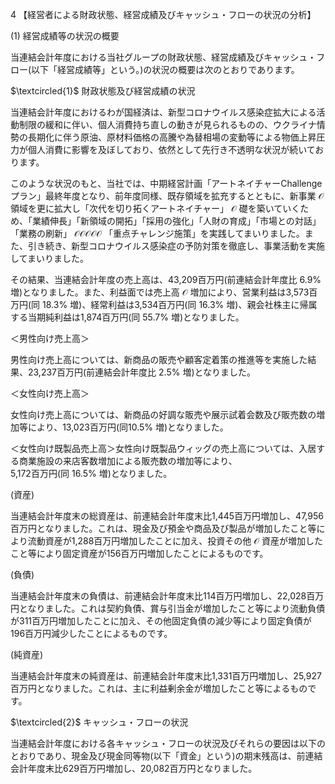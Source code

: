 4 【経営者による財政状態、経営成績及びキャッシュ・フローの状況の分析】

(1) 経営成績等の状況の概要

当連結会計年度における当社グループの財政状態、経営成績及びキャッシュ・フロー(以下「経営成績等」という。)の状況の概要は次のとおりであります。

$\textcircled{1}$ 財政状態及び経営成績の状況

当連結会計年度におけるわが国経済は、新型コロナウイルス感染症拡大による活動制限の緩和に伴い、個人消費持ち直しの動きが見られるものの、ウクライナ情勢の長期化に伴う原油、原材料価格の高騰や為替相場の変動等による物価上昇圧力が個人消費に影響を及ぼしており、依然として先行き不透明な状況が続いております。

このような状況のもと、当社では、中期経営計画「アートネイチャーChallengeプラン」最終年度となり、前年度同様、既存領域を拡充するとともに、新事業 $\mathcal { O }$ 領域を更に拡大し「次代を切り拓くアートネイチャー」 $\mathcal { O }$ 礎を築いていくため、「業績伸長」「新領域の開拓」「採用の強化」「人財の育成」「市場との対話」「業務の刷新」 $\mathcal { O } \mathcal { O } \mathcal { O } \mathcal { O } \mathcal { O }$ 「重点チャレンジ施策」を実践してまいりました。また、引き続き、新型コロナウイルス感染症の予防対策を徹底し、事業活動を実施してまいりました。

その結果、当連結会計年度の売上高は、43,209百万円(前連結会計年度比 $6 . 9 \%$ 増)となりました。また、利益面では売上高 $\mathcal { O }$ 増加により、営業利益は3,573百万円(同 $1 8 . 3 \%$ 増)、経常利益は3,534百万円(同 $1 6 . 3 \%$ 増)、親会社株主に帰属する当期純利益は1,874百万円(同 $5 5 . 7 \%$ 増)となりました。

＜男性向け売上高＞

男性向け売上高については、新商品の販売や顧客定着策の推進等を実施した結果、23,237百万円(前連結会計年度比 $2 . 5 \%$ 増)となりました。

＜女性向け売上高＞

女性向け売上高については、新商品の好調な販売や展示試着会数及び販売数の増加等により、13,023百万円(同$1 0 . 5 \%$ 増)となりました。

＜女性向け既製品売上高＞女性向け既製品ウィッグの売上高については、入居する商業施設の来店客数増加による販売数の増加等により、  
5,172百万円(同 $1 6 . 5 \%$ 増)となりました。

(資産)

当連結会計年度末の総資産は、前連結会計年度末比1,445百万円増加し、47,956百万円となりました。これは、現金及び預金や商品及び製品が増加したこと等により流動資産が1,288百万円増加したことに加え、投資その他 $\mathcal { O }$ 資産が増加したこと等により固定資産が156百万円増加したことによるものです。

(負債)

当連結会計年度末の負債は、前連結会計年度末比114百万円増加し、22,028百万円となりました。これは契約負債、賞与引当金が増加したこと等により流動負債が311百万円増加したことに加え、その他固定負債の減少等により固定負債が196百万円減少したことによるものです。

(純資産)

当連結会計年度末の純資産は、前連結会計年度末比1,331百万円増加し、25,927百万円となりました。これは、主に利益剰余金が増加したこと等によるものです。

$\textcircled{2}$ キャッシュ・フローの状況

当連結会計年度における各キャッシュ・フローの状況及びそれらの要因は以下のとおりであり、現金及び現金同等物(以下「資金」という)の期末残高は、前連結会計年度末比629百万円増加し、20,082百万円となりました。
